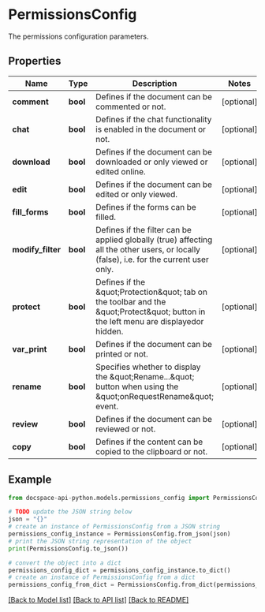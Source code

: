 # PermissionsConfig
The permissions configuration parameters.

## Properties

Name | Type | Description | Notes
------------ | ------------- | ------------- | -------------
**comment** | **bool** | Defines if the document can be commented or not. | [optional] 
**chat** | **bool** | Defines if the chat functionality is enabled in the document or not. | [optional] 
**download** | **bool** | Defines if the document can be downloaded or only viewed or edited online. | [optional] 
**edit** | **bool** | Defines if the document can be edited or only viewed. | [optional] 
**fill_forms** | **bool** | Defines if the forms can be filled. | [optional] 
**modify_filter** | **bool** | Defines if the filter can be applied globally (true) affecting all the other users,  or locally (false), i.e. for the current user only. | [optional] 
**protect** | **bool** | Defines if the \&quot;Protection\&quot; tab on the toolbar and the \&quot;Protect\&quot; button in the left menu are displayedor hidden. | [optional] 
**var_print** | **bool** | Defines if the document can be printed or not. | [optional] 
**rename** | **bool** | Specifies whether to display the \&quot;Rename...\&quot; button when using the \&quot;onRequestRename\&quot; event. | [optional] 
**review** | **bool** | Defines if the document can be reviewed or not. | [optional] 
**copy** | **bool** | Defines if the content can be copied to the clipboard or not. | [optional] 

## Example

```python
from docspace-api-python.models.permissions_config import PermissionsConfig

# TODO update the JSON string below
json = "{}"
# create an instance of PermissionsConfig from a JSON string
permissions_config_instance = PermissionsConfig.from_json(json)
# print the JSON string representation of the object
print(PermissionsConfig.to_json())

# convert the object into a dict
permissions_config_dict = permissions_config_instance.to_dict()
# create an instance of PermissionsConfig from a dict
permissions_config_from_dict = PermissionsConfig.from_dict(permissions_config_dict)
```
[[Back to Model list]](../README.md#documentation-for-models) [[Back to API list]](../README.md#documentation-for-api-endpoints) [[Back to README]](../README.md)


